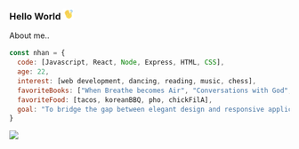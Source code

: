 ### Hello World <img src="waving.gif" width="20">

About me..
```javascript
const nhan = {
  code: [Javascript, React, Node, Express, HTML, CSS],
  age: 22,
  interest: [web development, dancing, reading, music, chess],
  favoriteBooks: ["When Breathe becomes Air", "Conversations with God", "Sapiens", "The Courage to be Disliked"],
  favoriteFood: [tacos, koreanBBQ, pho, chickFilA],
  goal: "To bridge the gap between elegant design and responsive application."
}
```
<img src="codingdude.gif" width="500">
